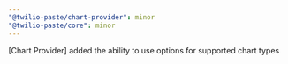 ```yaml
---
"@twilio-paste/chart-provider": minor
"@twilio-paste/core": minor
---
```


[Chart Provider] added the ability to use options for supported chart types

